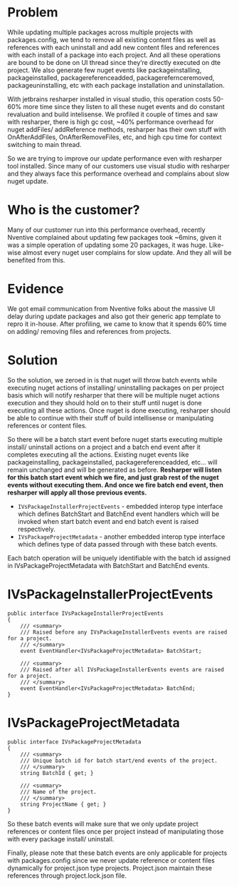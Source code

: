 # Problem
While updating multiple packages across multiple projects with packages.config, we tend to remove all existing content files as well as references with each uninstall and add new content files and references with each install of a package into each project. And all these operations are bound to be done on UI thread since they’re directly executed on dte project. We also generate few nuget events like packageinstalling, packageinstalled, packagereferenceadded, packagerefernceremoved, packageuninstalling, etc with each package installation and uninstallation. 

With jetbrains resharper installed in visual studio, this operation costs 50-60% more time since they listen to all these nuget events and do constant revaluation and build intelisense. We profiled it couple of times and saw with resharper, there is high gc cost, ~40% performance overhead for nuget addFiles/ addReference methods, resharper has their own stuff with OnAfterAddFiles, OnAfterRemoveFiles, etc, and high cpu time for context switching to main thread.
 
So we are trying to improve our update performance even with resharper tool installed. Since many of our customers use visual studio with resharper and they always face this performance overhead and complains about slow nuget update.

# Who is the customer?
Many of our customer run into this performance overhead, recently Nventive complained about updating few packages took ~6mins, given it was a simple operation of updating some 20 packages, it was huge. Like-wise almost every nuget user complains for slow update. And they all will be benefited from this.

# Evidence
We got email communication from Nventive folks about the massive UI delay during update packages and also got their generic app template to repro it in-house. After profiling, we came to know that it spends 60% time on adding/ removing files and references from projects.

# Solution
So the solution, we zeroed in is that nuget will throw batch events while executing nuget actions of installing/ uninstalling packages on per project basis which will notify resharper that there will be multiple nuget actions execution and they should hold on to their stuff until nuget is done executing all these actions. Once nuget is done executing, resharper should be able to continue with their stuff of build intellisense or manipulating references or content files.

So there will be a batch start event before nuget starts executing multiple install/ uninstall actions on a project and a batch end event after it completes executing all the actions. Existing nuget events like packageinstalling, packageinstalled, packagereferenceadded, etc... will remain unchanged and will be generated as before. **Resharper will listen for this batch start event which we fire, and just grab rest of the nuget events without executing them. And once we fire batch end event, then resharper will apply all those previous events.**
* `IVsPackageInstallerProjectEvents` - embedded interop type interface which defines BatchStart and BatchEnd event handlers which will be invoked when start batch event and end batch event is raised respectively.
* `IVsPackageProjectMetadata` - another embedded interop type interface which defines type of data passed through with these batch events.

Each batch operation will be uniquely identifiable with the batch id assigned in IVsPackageProjectMetadata with BatchStart and BatchEnd events.

# IVsPackageInstallerProjectEvents

    public interface IVsPackageInstallerProjectEvents
    {
        /// <summary>
        /// Raised before any IVsPackageInstallerEvents events are raised for a project.
        /// </summary>
        event EventHandler<IVsPackageProjectMetadata> BatchStart;

        /// <summary>
        /// Raised after all IVsPackageInstallerEvents events are raised for a project.
        /// </summary>
        event EventHandler<IVsPackageProjectMetadata> BatchEnd;
    }

# IVsPackageProjectMetadata

    public interface IVsPackageProjectMetadata
    {
        /// <summary>
        /// Unique batch id for batch start/end events of the project.
        /// </summary>
        string BatchId { get; }

        /// <summary>
        /// Name of the project.
        /// </summary>
        string ProjectName { get; }
    }

So these batch events will make sure that we only update project references or content files once per project instead of manipulating those with every package install/ uninstall.

Finally, please note that these batch events are only applicable for projects with packages.config since we never update reference or content files dynamically for project.json type projects. Project.json maintain these references through project.lock.json file.